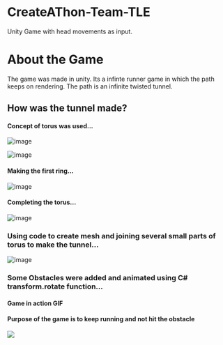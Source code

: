 # CreateAThon-Team-TLE
Unity Game with head movements as input.

# About the Game
The game was made in unity.
Its a infinte runner game in which the path keeps on rendering.
The path is an infinite twisted tunnel.

## How was the tunnel made?

#### Concept of torus was used...
![image](https://user-images.githubusercontent.com/44663554/189651435-34540a72-6856-47cb-876e-d455b32af26a.png)

![image](https://user-images.githubusercontent.com/44663554/189651777-7db63f01-3dab-4467-928a-5288111a2ddc.png)

#### Making the first ring...
![image](https://user-images.githubusercontent.com/44663554/189651860-0945ea8a-46eb-4c03-8b51-c693627c37aa.png)

#### Completing the torus...
![image](https://user-images.githubusercontent.com/44663554/189651903-c5d0ec57-0788-498e-86b7-733a2633e467.png)

### Using code to create mesh and joining several small parts of torus to make the tunnel...
![image](https://user-images.githubusercontent.com/44663554/189652073-27142d79-0311-4e0e-b345-64cb8ab425ad.png)

### Some Obstacles were added and animated using C# transform.rotate function...
#### Game in action GIF
#### Purpose of the game is to keep running and not hit the obstacle
![](https://github.com/buzo1234/CreateAThon-Team-TLE/blob/main/game_GIF.gif)



